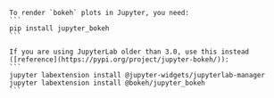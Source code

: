     To render `bokeh` plots in Jupyter, you need:
    ```
    pip install jupyter_bokeh
    ```

    If you are using JupyterLab older than 3.0, use this instead ([reference](https://pypi.org/project/jupyter-bokeh/)):
    ```
    jupyter labextension install @jupyter-widgets/jupyterlab-manager
    jupyter labextension install @bokeh/jupyter_bokeh
    ```
